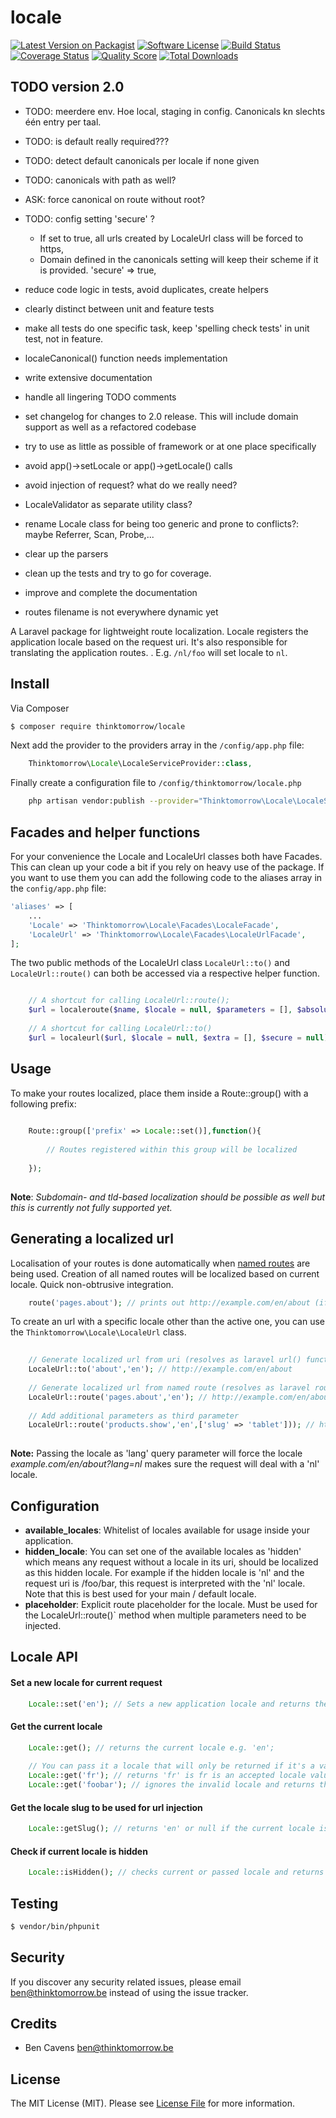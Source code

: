 # locale

[![Latest Version on Packagist][ico-version]][link-packagist]
[![Software License][ico-license]](LICENSE.md)
[![Build Status][ico-travis]][link-travis]
[![Coverage Status][ico-scrutinizer]][link-scrutinizer]
[![Quality Score][ico-code-quality]][link-code-quality]
[![Total Downloads][ico-downloads]][link-downloads]

## TODO version 2.0

- TODO: meerdere env. Hoe local, staging in config. Canonicals kn slechts één entry per taal.
- TODO: is default really required???
- TODO: detect default canonicals per locale if none given
- TODO: canonicals with path as well?
- ASK: force canonical on route without root?
- TODO: config setting 'secure' ? 
     * If set to true, all urls created by LocaleUrl class will be forced to https,
     * Domain defined in the canonicals setting will keep their scheme if it is provided.
    'secure' => true,

- reduce code logic in tests, avoid duplicates, create helpers
- clearly distinct between unit and feature tests
- make all tests do one specific task, keep 'spelling check tests' in unit test, not in feature.
- localeCanonical() function needs implementation
- write extensive documentation
- handle all lingering TODO comments
- set changelog for changes to 2.0 release. This will include domain support as well as a refactored codebase
- try to use as little as possible of framework or at one place specifically
- avoid app()->setLocale or app()->getLocale() calls
- avoid injection of request? what do we really need?
- LocaleValidator as separate utility class?
- rename Locale class for being too generic and prone to conflicts?: maybe Referrer, Scan, Probe,...
- clear up the parsers
- clean up the tests and try to go for coverage.
- improve and complete the documentation
- routes filename is not everywhere dynamic yet


A Laravel package for lightweight route localization. Locale registers the application locale based on the request uri.
It's also responsible for translating the application routes.
. 
E.g. `/nl/foo` will set locale to `nl`. 

## Install

Via Composer

``` bash
$ composer require thinktomorrow/locale
```

Next add the provider to the providers array in the `/config/app.php` file:

``` php
    Thinktomorrow\Locale\LocaleServiceProvider::class,
```

Finally create a configuration file to `/config/thinktomorrow/locale.php`

``` bash
    php artisan vendor:publish --provider="Thinktomorrow\Locale\LocaleServiceProvider"
```

## Facades and helper functions

For your convenience the Locale and LocaleUrl classes both have Facades. This can clean up your code a bit if you rely on heavy use of the package.
If you want to use them you can add the following code to the aliases array in the `config/app.php` file:

``` php
'aliases' => [
    ...
    'Locale' => 'Thinktomorrow\Locale\Facades\LocaleFacade',
    'LocaleUrl' => 'Thinktomorrow\Locale\Facades\LocaleUrlFacade',
];
```

The two public methods of the LocaleUrl class `LocaleUrl::to()` and `LocaleUrl::route()` can both be 
accessed via a respective helper function.

``` php

    // A shortcut for calling LocaleUrl::route();
    $url = localeroute($name, $locale = null, $parameters = [], $absolute = true);
    
    // A shortcut for calling LocaleUrl::to()
    $url = localeurl($url, $locale = null, $extra = [], $secure = null);

```


## Usage

To make your routes localized, place them inside a Route::group() with a following prefix:

``` php
    
    Route::group(['prefix' => Locale::set()],function(){
        
        // Routes registered within this group will be localized
        
    });
    
```
**Note**: *Subdomain- and tld-based localization should be possible as well but this is currently not fully supported yet.*

## Generating a localized url

Localisation of your routes is done automatically when <a href="https://laravel.com/docs/5.2/routing#named-routes" target="_blank">named routes</a> are being used. 
Creation of all named routes will be localized based on current locale. Quick non-obtrusive integration. 

``` php
    route('pages.about'); // prints out http://example.com/en/about (if en is the active locale)
```

To create an url with a specific locale other than the active one, you can use the `Thinktomorrow\Locale\LocaleUrl` class.

``` php
    
    // Generate localized url from uri (resolves as laravel url() function)
    LocaleUrl::to('about','en'); // http://example.com/en/about
    
    // Generate localized url from named route (resolves as laravel route() function)
    LocaleUrl::route('pages.about','en'); // http://example.com/en/about  
    
    // Add additional parameters as third parameter
    LocaleUrl::route('products.show','en',['slug' => 'tablet'])); // http://example/en/products/tablet
    
```

**Note:** Passing the locale as 'lang' query parameter will force the locale 
*example.com/en/about?lang=nl* makes sure the request will deal with a 'nl' locale.

## Configuration
- **available_locales**: Whitelist of locales available for usage inside your application. 
- **hidden_locale**: You can set one of the available locales as 'hidden' which means any request without a locale in its uri, should be localized as this hidden locale.
For example if the hidden locale is 'nl' and the request uri is /foo/bar, this request is interpreted with the 'nl' locale. 
Note that this is best used for your main / default locale.
- **placeholder**: Explicit route placeholder for the locale. Must be used for the LocaleUrl::route()` method when multiple parameters need to be injected.

## Locale API

#### Set a new locale for current request
``` php
    Locale::set('en'); // Sets a new application locale and returns the locale slug
```

#### Get the current locale
``` php
    Locale::get(); // returns the current locale e.g. 'en';
    
    // You can pass it a locale that will only be returned if it's a valid locale
    Locale::get('fr'); // returns 'fr' is fr is an accepted locale value
    Locale::get('foobar'); // ignores the invalid locale and returns the default locale
```

#### Get the locale slug to be used for url injection
``` php
    Locale::getSlug(); // returns 'en' or null if the current locale is set to be hidden
```

#### Check if current locale is hidden
``` php
    Locale::isHidden(); // checks current or passed locale and returns boolean
```


## Testing

``` bash
$ vendor/bin/phpunit
```

## Security

If you discover any security related issues, please email ben@thinktomorrow.be instead of using the issue tracker.

## Credits

- Ben Cavens <ben@thinktomorrow.be>

## License

The MIT License (MIT). Please see [License File](LICENSE.md) for more information.

[ico-version]: https://img.shields.io/packagist/v/thinktomorrow/locale.svg?style=flat-square
[ico-license]: https://img.shields.io/badge/license-MIT-brightgreen.svg?style=flat-square
[ico-travis]: https://img.shields.io/travis/thinktomorrow/locale/master.svg?style=flat-square
[ico-scrutinizer]: https://img.shields.io/scrutinizer/coverage/g/thinktomorrow/locale.svg?style=flat-square
[ico-code-quality]: https://img.shields.io/scrutinizer/g/thinktomorrow/locale.svg?style=flat-square
[ico-downloads]: https://img.shields.io/packagist/dt/thinktomorrow/locale.svg?style=flat-square

[link-packagist]: https://packagist.org/packages/thinktomorrow/locale
[link-travis]: https://travis-ci.org/thinktomorrow/locale
[link-scrutinizer]: https://scrutinizer-ci.com/g/thinktomorrow/locale/code-structure
[link-code-quality]: https://scrutinizer-ci.com/g/thinktomorrow/locale
[link-downloads]: https://packagist.org/packages/thinktomorrow/locale
[link-author]: https://github.com/bencavens